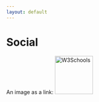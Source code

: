 ```yaml
---
layout: default
---
```


# Social

<html>
<body>

<p>
An image as a link: <a href="https://www.w3schools.com">
<img border="0" alt="W3Schools" src="logo_w3s.gif" width="100" height="100">
</a>
</p>

</body>
</html>

